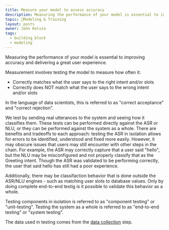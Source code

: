 ```yaml
---
title: Measure your model to assess accuracy
description: Measuring the performance of your model is essential to improving accuracy and deliverig a great user experience.
topic: 🚂Modeling & Training
layout: posts
owner: John Kelvie
tags:
  - building_block
  - modeling
---
```

Measuring the performance of your model is essential to improving accuracy and delivering a great user experience.

Measurement involves testing the model to measure how often it:
* Correctly matches what the user says to the right intent and/or slots
* Correctly does NOT match what the user says to the wrong intent and/or slots

In the language of data scientists, this is referred to as "correct acceptance" and "correct rejection".

We test by sending real utterances to the system and seeing how it classifies them. These tests can be performed directly against the ASR or NLU, or they can be performed against the system as a whole. There are benefits and tradeoffs to each approach: testing the ASR in isolation allows for errors to be identified, understood and fixed more easily. However, it may obscure issues that users may still encounter with other steps in the chain. For example, the ASR may correctly capture that a user said "hello", but the NLU may be misconfigured and not properly classify that as the Greeting intent. Though the ASR was validated to be performing correctly, the user that said hello has still had a poor experience.

Additionally, there may be classifaction behavior that is done outside the ASR/NLU engines - such as matching user slots to database values. Only by doing complete end-to-end testig is it possible to validate this behavior as a whole.

Testing components in isolation is referred to as "component testing" or "unit-testing". Testing the system as a whole is referred to as "end-to-end testing" or "system testing".

The data used in testing comes from the [data collection](/building-blocks/modeling/collecting-data) step.